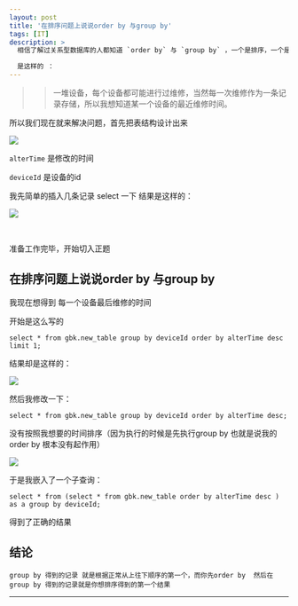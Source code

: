 ```yaml
---
layout: post
title: '在排序问题上说说order by 与group by'
tags: [IT]
description: >
  相信了解过关系型数据库的人都知道 `order by` 与 `group by` ，一个是排序，一个是分组，其实这两者并没有关系，但是我为什么要把他们两个拿出来放在一起说明呢，当然是为了解决问题了。

  是这样的 ：
---
```


>> 一堆设备，每个设备都可能进行过维修，当然每一次维修作为一条记录存储，所以我想知道某一个设备的最近维修时间。


<!--more-->


所以我们现在就来解决问题，首先把表结构设计出来


 ![](https://okwbu9s8e.qnssl.com/order1.png)

`alterTime`   是修改的时间

`deviceId`    是设备的id

 我先简单的插入几条记录  select 一下  结果是这样的：

 ![](https://okwbu9s8e.qnssl.com/order2.png)

&nbsp;


准备工作完毕，开始切入正题

## 在排序问题上说说order by 与group by


我现在想得到  每一个设备最后维修的时间  

开始是这么写的

`select * from gbk.new_table group by deviceId order by alterTime desc limit 1;`

结果却是这样的：

 ![](https://okwbu9s8e.qnssl.com/order3.png)

然后我修改一下：

`select * from gbk.new_table group by deviceId order by alterTime desc;`

没有按照我想要的时间排序（因为执行的时候是先执行group by  也就是说我的order by 根本没有起作用）

 ![](https://okwbu9s8e.qnssl.com/order4.png)

于是我嵌入了一个子查询：

`select * from (select * from gbk.new_table order by alterTime desc ) as a group by deviceId;`

得到了正确的结果


## 结论

``group by 得到的记录 就是根据正常从上往下顺序的第一个，而你先order by  然后在group by 得到的记录就是你想排序得到的第一个结果``

----------


